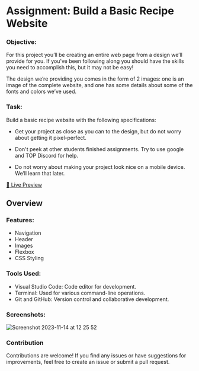 # Assignment: Build a Basic Recipe Website

### Objective:
For this project you’ll be creating an entire web page from a design we’ll provide for you. If you’ve been following along you should have the skills you need to accomplish this, but it may not be easy!

The design we’re providing you comes in the form of 2 images: one is an image of the complete website, and one has some details about some of the fonts and colors we’ve used.

### Task:
Build a basic recipe website with the following specifications:

- Get your project as close as you can to the design, but do not worry about getting it pixel-perfect.

- Don't peek at other students finished assignments. Try to use google and TOP Discord for help.

- Do not worry about making your project look nice on a mobile device. We’ll learn that later.

[🔗 Live Preview](https://steffan-s.github.io/odin-landing-page/)

## Overview

### Features:

- Navigation
- Header
- Images
- Flexbox
- CSS Styling

### Tools Used:

- Visual Studio Code: Code editor for development.
- Terminal: Used for various command-line operations.
- Git and GitHub: Version control and collaborative development.

### Screenshots:

![Screenshot 2023-11-14 at 12 25 52](https://github.com/Steffan-S/odin-landing-page/assets/142731728/3ca95c3a-cc26-4cd6-ade0-ba2c5101a68d)

### Contribution

Contributions are welcome! If you find any issues or have suggestions for improvements, feel free to create an issue or submit a pull request.
